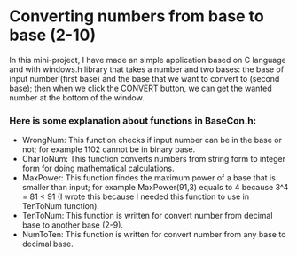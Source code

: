 # Converting numbers from base to base (2-10)
In this mini-project, I have made an simple application based on C language and with windows.h library that takes a number and two bases: the base of input number (first base) and the base that we want to convert to (second base); then when we click the CONVERT button, we can get the wanted number at the bottom of the window.
### Here is some explanation about functions in BaseCon.h:
* WrongNum: This function checks if input number can be in the base or not; for example 1102 cannot be in binary base.
* CharToNum: This function converts numbers from string form to integer form for doing mathematical calculations.
* MaxPower: This function findes the maximum power of a base that is smaller than input; for example MaxPower(91,3) equals to 4 because 3^4 = 81 < 91 (I wrote this because I needed this function to use in TenToNum function).
* TenToNum: This function is written for convert number from decimal base to another base (2-9).
* NumToTen: This function is written for convert number from any base to decimal base.
